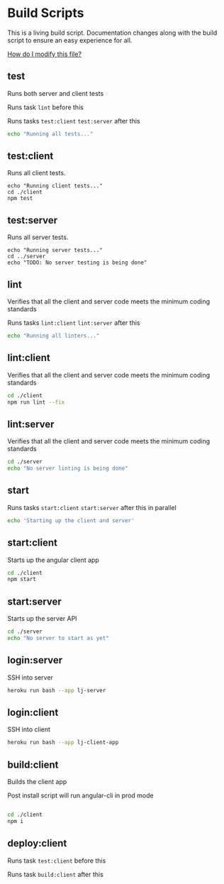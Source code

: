 # Build Scripts

This is a living build script. Documentation changes along with the build script to ensure an easy experience for all.

[How do I modify this file?](https://www.npmjs.com/package/maid)

## test

Runs both server and client tests

Runs task `lint` before this

Runs tasks `test:client` `test:server` after this

```bash
echo "Running all tests..."

```

## test:client

Runs all client tests.

```
echo "Running client tests..."
cd ./client
npm test
```

## test:server

Runs all server tests.

```
echo "Running server tests..."
cd ../server
echo "TODO: No server testing is being done"
```

## lint

Verifies that all the client and server code meets the minimum coding standards

Runs tasks `lint:client` `lint:server` after this

```bash
echo "Running all linters..."
```

## lint:client

Verifies that all the client and server code meets the minimum coding standards

```bash
cd ./client
npm run lint --fix
```

## lint:server

Verifies that all the client and server code meets the minimum coding standards

```bash
cd ./server
echo "No server linting is being done"
```

## start

Runs tasks `start:client` `start:server` after this in parallel

```bash
echo 'Starting up the client and server'
```

## start:client

Starts up the angular client app

```bash
cd ./client
npm start

```

## start:server

Starts up the server API

```bash
cd ./server
echo "No server to start as yet"
```

## login:server

SSH into server

```bash
heroku run bash --app lj-server
```

## login:client

SSH into client

```bash
heroku run bash --app lj-client-app
```

## build:client

Builds the client app

Post install script will run angular-cli in prod mode

```bash

cd ./client
npm i

```

## deploy:client

Runs task `test:client` before this

Runs task `build:client` after this